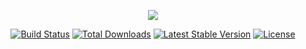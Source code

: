 <p align="center"><img src="https://laravel.com/assets/img/components/logo-laravel.svg"></p>

<p align="center">
<a href="#"><img src="https://travis-ci.org/laravel/framework.svg" alt="Build Status"></a>
<a href="#"><img src="https://poser.pugx.org/laravel/framework/d/total.svg" alt="Total Downloads"></a>
<a href="#"><img src="https://poser.pugx.org/laravel/framework/v/stable.svg" alt="Latest Stable Version"></a>
<a href="#"><img src="https://poser.pugx.org/laravel/framework/license.svg" alt="License"></a>
</p>
